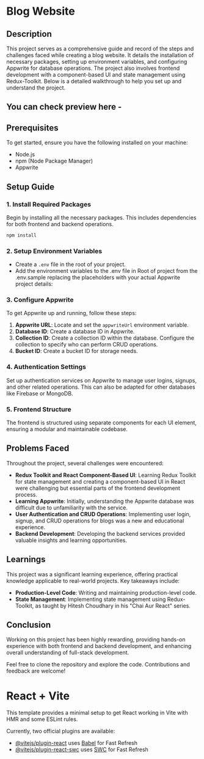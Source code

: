 # Blog Website

## Description
This project serves as a comprehensive guide and record of the steps and challenges faced while creating a blog website. It details the installation of necessary packages, setting up environment variables, and configuring Appwrite for database operations. The project also involves frontend development with a component-based UI and state management using Redux-Toolkit. Below is a detailed walkthrough to help you set up and understand the project.

## You can check preview here - 

## Prerequisites
To get started, ensure you have the following installed on your machine:
- Node.js
- npm (Node Package Manager)
- Appwrite

## Setup Guide

### 1. Install Required Packages
Begin by installing all the necessary packages. This includes dependencies for both frontend and backend operations.

```bash
npm install
```

### 2. Setup Environment Variables
- Create a `.env` file in the root of your project. 
- Add the environment variables to the .env file in Root of project from the .env.sample replacing the placeholders with your actual Appwrite project details:

### 3. Configure Appwrite
To get Appwrite up and running, follow these steps:

1. **Appwrite URL**: Locate and set the `appwriteUrl` environment variable.
2. **Database ID**: Create a database ID in Appwrite.
3. **Collection ID**: Create a collection ID within the database. Configure the collection to specify who can perform CRUD operations.
4. **Bucket ID**: Create a bucket ID for storage needs.

### 4. Authentication Settings
Set up authentication services on Appwrite to manage user logins, signups, and other related operations. This can also be adapted for other databases like Firebase or MongoDB.

### 5. Frontend Structure
The frontend is structured using separate components for each UI element, ensuring a modular and maintainable codebase.

## Problems Faced
Throughout the project, several challenges were encountered:

- **Redux Toolkit and React Component-Based UI**: Learning Redux Toolkit for state management and creating a component-based UI in React were challenging but essential parts of the frontend development process.
- **Learning Appwrite**: Initially, understanding the Appwrite database was difficult due to unfamiliarity with the service.
- **User Authentication and CRUD Operations**: Implementing user login, signup, and CRUD operations for blogs was a new and educational experience.
- **Backend Development**: Developing the backend services provided valuable insights and learning opportunities.


## Learnings
This project was a significant learning experience, offering practical knowledge applicable to real-world projects. Key takeaways include:

- **Production-Level Code**: Writing and maintaining production-level code.
- **State Management**: Implementing state management using Redux-Toolkit, as taught by Hitesh Choudhary in his "Chai Aur React" series.

## Conclusion
Working on this project has been highly rewarding, providing hands-on experience with both frontend and backend development, and enhancing overall understanding of full-stack development.

Feel free to clone the repository and explore the code. Contributions and feedback are welcome!



# React + Vite

This template provides a minimal setup to get React working in Vite with HMR and some ESLint rules.

Currently, two official plugins are available:

- [@vitejs/plugin-react](https://github.com/vitejs/vite-plugin-react/blob/main/packages/plugin-react/README.md) uses [Babel](https://babeljs.io/) for Fast Refresh
- [@vitejs/plugin-react-swc](https://github.com/vitejs/vite-plugin-react-swc) uses [SWC](https://swc.rs/) for Fast Refresh
